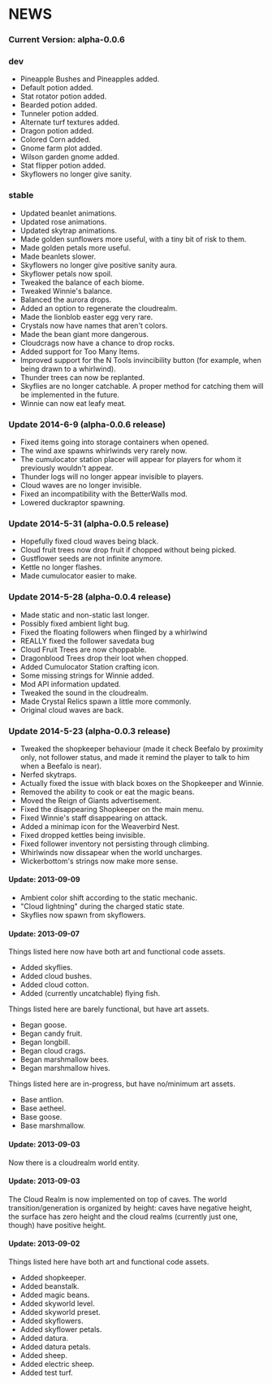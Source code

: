 NEWS
===============================================================================

<!--
This is a comment block.

I converted the NEWS file to Markdown, so they can more easily be read from GitHub.
The nice thing about Markdown is that its syntax is very natural (being converted
to HTML). In fact, the original version from debugman18 was pretty much Markdown
already. Just avoid underscores, since they have a special meaning in MD.

Read this file in the GitHub code browser to see how it looks like (and how it's
much better than just plain text).

This link has some nice info on Markdown: http://daringfireball.net/projects/markdown

-simplex
-->

<!--
I'm prefixing the list of changes by date, since I suppose we'll remain at prealpha
for quite some time.
-->

### Current Version: alpha-0.0.6

### dev
+ Pineapple Bushes and Pineapples added.
+ Default potion added.
+ Stat rotator potion added.
+ Bearded potion added.
+ Tunneler potion added.
+ Alternate turf textures added.
+ Dragon potion added.
+ Colored Corn added.
+ Gnome farm plot added.
+ Wilson garden gnome added.
+ Stat flipper potion added.
+ Skyflowers no longer give sanity.


### stable
+ Updated beanlet animations.
+ Updated rose animations.
+ Updated skytrap animations.
+ Made golden sunflowers more useful, with a tiny bit of risk to them.
+ Made golden petals more useful.
+ Made beanlets slower.
+ Skyflowers no longer give positive sanity aura.
+ Skyflower petals now spoil.
+ Tweaked the balance of each biome.
+ Tweaked Winnie's balance.
+ Balanced the aurora drops.
+ Added an option to regenerate the cloudrealm.
+ Made the lionblob easter egg very rare.
+ Crystals now have names that aren't colors.
+ Made the bean giant more dangerous.
+ Cloudcrags now have a chance to drop rocks.
+ Added support for Too Many Items.
+ Improved support for the N Tools invincibility button (for example, when being drawn to a whirlwind).
+ Thunder trees can now be replanted.
+ Skyflies are no longer catchable. A proper method for catching them will be implemented in the future.
+ Winnie can now eat leafy meat.


### Update 2014-6-9 (alpha-0.0.6 release)
+ Fixed items going into storage containers when opened.
+ The wind axe spawns whirlwinds very rarely now.
+ The cumulocator station placer will appear for players for whom it previously wouldn't appear.
+ Thunder logs will no longer appear invisible to players.
+ Cloud waves are no longer invisible.
+ Fixed an incompatibility with the BetterWalls mod.
+ Lowered duckraptor spawning.


### Update 2014-5-31 (alpha-0.0.5 release)
+ Hopefully fixed cloud waves being black.
+ Cloud fruit trees now drop fruit if chopped without being picked.
+ Gustflower seeds are not infinite anymore.
+ Kettle no longer flashes.
+ Made cumulocator easier to make.


### Update 2014-5-28 (alpha-0.0.4 release)

+ Made static and non-static last longer.
+ Possibly fixed ambient light bug.
+ Fixed the floating followers when flinged by a whirlwind
+ REALLY fixed the follower savedata bug
+ Cloud Fruit Trees are now choppable.
+ Dragonblood Trees drop their loot when chopped.
+ Added Cumulocator Station crafting icon.
+ Some missing strings for Winnie added.
+ Mod API information updated.
+ Tweaked the sound in the cloudrealm.
+ Made Crystal Relics spawn a little more commonly.
+ Original cloud waves are back.


### Update 2014-5-23 (alpha-0.0.3 release)

+ Tweaked the shopkeeper behaviour (made it check Beefalo by proximity only, not follower status, and made it remind the player to talk to him when a Beefalo is near).
+ Nerfed skytraps.
+ Actually fixed the issue with black boxes on the Shopkeeper and Winnie.
+ Removed the ability to cook or eat the magic beans. 
+ Moved the Reign of Giants advertisement.
+ Fixed the disappearing Shopkeeper on the main menu.
+ Fixed Winnie's staff disappearing on attack.
+ Added a minimap icon for the Weaverbird Nest.
+ Fixed dropped kettles being invisible.
+ Fixed follower inventory not persisting through climbing.
+ Whirlwinds now dissapear when the world uncharges.
+ Wickerbottom's strings now make more sense.


#### Update: 2013-09-09

+ Ambient color shift according to the static mechanic.
+ "Cloud lightning" during the charged static state.
+ Skyflies now spawn from skyflowers.

#### Update: 2013-09-07

Things listed here now have both art and functional code assets.
+ Added skyflies.
+ Added cloud bushes.
+ Added cloud cotton.
+ Added (currently uncatchable) flying fish.

Things listed here are barely functional, but have art assets.
+ Began goose.
+ Began candy fruit.
+ Began longbill.
+ Began cloud crags.
+ Began marshmallow bees.
+ Began marshmallow hives.

Things listed here are in-progress, but have no/minimum art assets.
+ Base antlion.
+ Base aetheel.
+ Base goose.
+ Base marshmallow.

#### Update: 2013-09-03

Now there is a cloudrealm world entity.

#### Update: 2013-09-03

The Cloud Realm is now implemented on top of caves. The world transition/generation
is organized by height: caves have negative height, the surface has zero height and
the cloud realms (currently just one, though) have positive height.

#### Update: 2013-09-02

Things listed here have both art and functional code assets.
+ Added shopkeeper.
+ Added beanstalk.
+ Added magic beans.
+ Added skyworld level.
+ Added skyworld preset.
+ Added skyflowers.
+ Added skyflower petals.
+ Added datura.
+ Added datura petals.
+ Added sheep.
+ Added electric sheep.
+ Added test turf.

<!--
vim: ft=markdown:
-->
